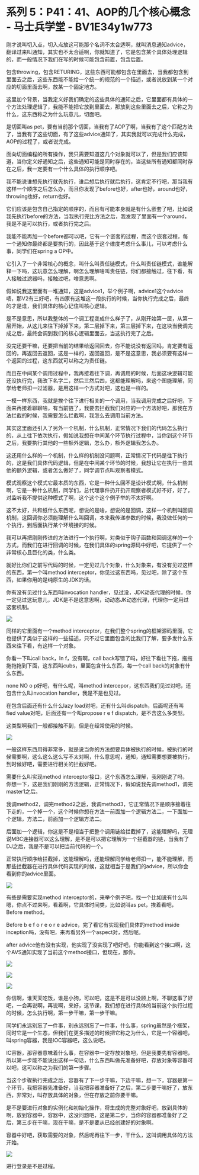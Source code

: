 # 系列 5：P41：41、AOP的几个核心概念 - 马士兵学堂 - BV1E34y1w773

刚才说叫切入点，切入点放这可能那个名词不太合适啊，就叫消息通知advice，翻译过来叫通知，其实也不太合适啊，你就知道了，它是包含某个具体处理逻辑的，而一般情况下我们在写的时候可能包含前置，包含后置。

包含throwing，包含RETURING，这些东西可能都包含在里面去，当我都包含到里面去之后，这些东西能不能给一个统一的规范的一个描述，或者说放到某一个对应的切面里面去啊，放某一个固定地方。

这里加个背景，当我定义好我们确定的这些具体的通知之后，它里面都有具体的一个方法处理逻辑了，我能不能把它放到里面去，那放到这些里面去之后，它称之为什么，这东西称之为什么玩意儿，切面吧。

是切面叫as pet，要有当前那个切面，当我有了AOP了啊，当我有了这个匹配方法了，当我有了这些切面，有了这些advice通知了，其实我就可以完成什么完成，AOP的过程了，或者说完成。

面向切面编程的所有操作，我只需要知道这几个对象就可以了，但是我们应该知道，当你定义好通知之后，这些通知可能是同时存在的，当这些所有通知都同时存在之后，我一定要有一个什么具体的执行顺序吧。

我不能说谁想先执行就先执行，谁后想后执行就后执行，这肯定不行吧，那当我有这样一个顺序之后怎么办，而且你发现了before也好，after也好，around也好，throwing也好，return也好。

它们应该是包含自己指定的顺序的，而且有可能本身就是有什么嵌套了吧，比如说我先执行before的方法，当我执行完比方法之后，我发现了里面有一个around，我是不是可以执行，或者执行完之后。

我能不能再加一个before都可以吧，它有一个嵌套的过程，而这个嵌套过程，每一个通知你最终都是要执行的，因此基于这个维度考虑什么事儿，可以考虑什么事，同学们在spring a OP中。

它引入了一个非常核心的概念，叫什么叫责任链模式，什么叫责任链模式，谁能解释一下吗，这玩意怎么理解，啊怎么理解啥叫责任链，你们都接触过，往下看，有人接触过滤器吗，接触过吧，啥意思啊。

假如说我这里面有一堆通知，这是advice1，举个例子啊，advice1这个advice啧，那V2有三好吧，有四家有这堆这一段执行的时候，当你执行完成之后，最终的才是谁，我们具体的核心记住叫核心逻辑。

是不是意思，所以我整体的一个调工程变成什么样子了，从刚开始第一层，从第一层开始，从这儿来往下掉掉下来，第二层掉下来，第三层掉下来，在这块当我调完成之后，最终会调到我们的核心逻辑里面去，当这执行完了之后。

没完还要干嘛，还要把当前的结果给返回回去，你不能说没有返回吗，肯定要有返回的，再返回去返回，这是一样的，返回返回，是不是这意思，我必须要有这样一个返回的过程，这东西就可以称之为责任链。

而且在中间某个调用过程中，我再接着往下调，再调用的时候，后面这块逻辑可能还没执行完，我改下名字二，然后三然后四，这都能理解吗，来这个图能理解，同学给老师扣一过滤器，是用这样一个方式对吧，这也是一样的。

一模一样东西，我就是挨个往下进行相关的一个调用，当我调用完成之后好吧，下面来再接着聊聊啥，有当前链了，我要去拦截我们对应的一个方法好吧，那我在方法拦截的时候，我需要怎么拦截啊，我怎么去调用当前方法。

其实这里面还引入了另外一个机制，什么机制，正常情况下我们的代码怎么执行的，从上往下依次执行，假如说我想在中间某个环节执行过程中，当你到这个环节之后，我要执行其他的一些额外逻辑，怎么办，额外逻辑我怎么办。

这还用什么样的一个机制，什么样的机制没问题啊，正常情况下代码是往下执行的，这是我们具体代码逻辑，但是在中间某个环节的时候，我想让它在执行一些其他的额外逻辑，或者怎么做好了，同学调节点叫观察者模式。

模式观察这个模式它最本质的东西，它是一种什么回不是设计模式啊，什么机制啊，它是一种什么机制，同学们，总代理事件扔开扔开观察者模式好不好，好了，对监听我不提供这种模式了啊，这个这个这个例子举的不太好啊。

这不太好，共和纸什么东西呢，想说的是啥，想说的是回调，这样一个机制叫回调机制，这回调你必须能理解什么叫回调，本来我传递参数的时候，我没做任何的一个执行，到后面执行某个环境接的时候。

我可以再把刚刚传进的方法进行一个执行啊，对类似于钩子函数和回调这样的一个方式，而我们在进行回调的时候，在我们具体的spring源码中好吧，它提供了一个非常核心且巨化的类，什么类。

就好比你们之前写代码的时候，一定见过几个对象，什么对象来，有没有见过这样的东西，第一个叫method interceptor，你见过这东西吗，见过吧，除了这个东西，如果你用的是纯原生的JDK的话。

你有没有见过什么东西叫invocation handler，见过没，JDK动态代理的时候，你一定见过这玩意儿，JDK是不是这意思啊，动动态JK动态代理，代理你一定用过这套机制。



![](img/4827a37472e0dfd165ba4391098b737d_1.png)

同样的它里面有一个method interceptor，在我们整个spring的框架源码里面，它也提供了类似于这样的一些描述，只不过它里面包含的比我们了解，要多发什么东西来往下看，有这样一个对象。

你看一下叫call back，In f，没有啊，call back写错了吗，好往下看往下拖，拖拖拖拖拖到下面，这东西叫cubs，里面包含什么东西，每一个call back的对象有什么东西。

none NO o p好吧，有什么呢，叫method intercepor，这东西我们见过对吧，还包含什么叫invocation handler，我是不是也见过。

在包含后面还有什么什么lazy load对吧，还有什么叫dispatch，后面呢还有叫fied value对吧，后面还有一个叫propose r e f dispatch，是不含这么多类型。

这类型啊我们一般都接触不到，但是在经常使用的时候。

![](img/4827a37472e0dfd165ba4391098b737d_3.png)

一般这样东西用得非常多，就是说当你的方法想要具体被执行的时候，被执行的时候需要啊，这么这么这么写不太对啊，什么意思呢，通知，通知需要想要被执行，到时候好吧，需要进行相关的拦截好吧。

需要什么叫实现method interceptor接口，这个东西怎么理解，我刚刚说了吗，你想一下，这是我们刚刚的方法逻辑，正常情况下，假如说我先调method1，调完master1之后。

我调method2，调完method2之后，我调method3，它正常情况下是顺序接着往下走的，一个掉一个，这个时候你想在方法一前面加一个逻辑方法二，一下面加一个逻辑，方法二，前面加一个逻辑方法二。

后面加一个逻辑，你这是不是相当于把整个调用链给拦截掉了，这能理解吗，无理说MBC连接器可以这么理解，是不是可以把它理解为一个拦截器的链，当我有了DJ之后，我是不是可以把当前代码的一个。

正常执行顺序给拦截掉，这能理解吗，还能理解同学给老师扣一，能不能理解，而那些拦截器在进行具体代码实现的时候，这就相当于是我们的advice，所以你会看到你的advice里面。



![](img/4827a37472e0dfd165ba4391098b737d_5.png)

有些是需要实现method interceptor的，来举个例子吧，找一个比如说有什么叫嗯，你点不过来啊，看着啊，它具体时间类，比如说叫as pet，挨着看吧，Before method。

Before b e f o r e o r e advice，完了看它有实现我们具体的method inside inception吗，没有吧，来再看另外一个aspect对，然后呢。

after advice他有没有实现，他实现了没实现了吧好吧，你能看到这个接口啊，这个AVS通知实现了当前这个method接口，但现在，那你。



![](img/4827a37472e0dfd165ba4391098b737d_7.png)

![](img/4827a37472e0dfd165ba4391098b737d_8.png)

![](img/4827a37472e0dfd165ba4391098b737d_9.png)

你信啊，谁天天吃饭，谁是小狗，可以吧，这是不是可以没顾上啊，不聊这事了好吧，一会再说啊，再说啊，来好，这节课，我们想在进行具体的当前这个执行过程的时候，怎么执行啊，第一步干嘛，第一步干嘛。

同学们永远别忘了一件事，别永远别忘了一件事，什么事，spring虽然是个框架，同时它是一个生态，但我们在更多描述的时候把它称之为什么，它是一个容器吧，叫spring容器，我是IOC容器吧，这么说吧。

IC容器，那容器意味着什么事，在容器中一定存放对象吧，但是我要先有容器吧，所以第一步能不能说出这样一句话，什么东西叫做先准备好吧，存放对象等容器可以吧，这可以称之为我们的第一步骤。

当这个步骤执行完成之后，容器有了下一步干嘛，下边干嘛，想一下，容器是第一个环节，我把容器先准备好，当我把容器准备好了之后，第二步要干嘛好了，放东西，非常对，叫存放具体的对象，但在存放之前你要干嘛。

是不是要进行对象的实例化和初始化操作，将生成的完整对象好吧，放到具体的啊，放到容器中，容器中，这没问题吧，这是第二步，当你的容器都准备好了之后，第三步在干嘛，现在干嘛，是不是要从已经创建好的对象啊。

容器中好吧，获取需要的对象，然后呢再往下一步，干什么，这叫调用具体的方法开始。

![](img/4827a37472e0dfd165ba4391098b737d_11.png)

进行登录是不是过程。